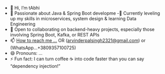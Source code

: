 - 👋 Hi, I’m tAbhi
- 👀 Passionate about Java & Spring Boot developme
-🌱 Currently leveling up my skills in microservices, system design & learning Data Engineering
- 💞️ Open to collaborating on backend-heavy projects, especially those involving Spring Boot, Kafka, or REST APIs
- 📫 [How to reach me ...](https://www.linkedin.com/in/arvinder-pal-singh-abhi/) OR (arvinderpalsingh2321@gmail.com) or (WhatsApp...+3809357100725)
- 😄 Pronouns: ...
- ⚡ Fun fact: I can turn coffee ☕ into code faster than you can say “dependency injection!”

<!---
JustDoItAbhi/JustDoItAbhi is a ✨ special ✨ repository because its `README.md` (this file) appears on your GitHub profile.
You can click the Preview link to take a look at your changes.
--->

